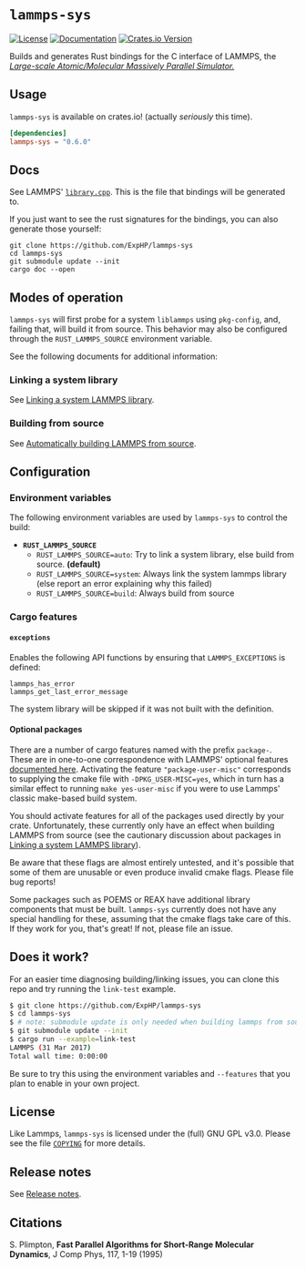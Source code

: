 # `lammps-sys`

[![License](https://img.shields.io/crates/l/lammps-sys.svg)](COPYING)
[![Documentation](https://docs.rs/lammps-sys/badge.svg)](https://docs.rs/lammps-sys)
[![Crates.io Version](https://img.shields.io/crates/v/lammps-sys.svg)](https://crates.io/crates/lammps-sys)
<!-- [![Build Status](https://travis-ci.org/ExpHP/lammps-sys.svg?branch=master)](https://travis-ci.org/ExpHP/lammps-sys) -->

Builds and generates Rust bindings for the C interface of LAMMPS, the [*Large-scale Atomic/Molecular Massively Parallel Simulator.*](http://lammps.sandia.gov/)

## Usage

`lammps-sys` is available on crates.io! (actually *seriously* this time).

<!-- Please remember to update ALL TOML examples, not just this one! -->
```toml
[dependencies]
lammps-sys = "0.6.0"
```

## Docs

<!-- NOTE: The cpp file has the doc comments, not the h file -->
See LAMMPS' [`library.cpp`].  This is the file that bindings will be generated to.

If you just want to see the rust signatures for the bindings, you can also generate those yourself:

```
git clone https://github.com/ExpHP/lammps-sys
cd lammps-sys
git submodule update --init
cargo doc --open
```

## Modes of operation

`lammps-sys` will first probe for a system `liblammps` using `pkg-config`, and, failing that, will build it from source. This behavior may also be configured through the `RUST_LAMMPS_SOURCE` environment variable.

See the following documents for additional information:

### Linking a system library

See [Linking a system LAMMPS library](doc/linking-a-system-library.md).

### Building from source

See [Automatically building LAMMPS from source](doc/building-from-source.md).

## Configuration

### Environment variables

The following environment variables are used by `lammps-sys` to control the build:

* **`RUST_LAMMPS_SOURCE`**
  * `RUST_LAMMPS_SOURCE=auto`:  Try to link a system library, else build from source. **(default)**
  * `RUST_LAMMPS_SOURCE=system`:  Always link the system lammps library (else report an error explaining why this failed)
  * `RUST_LAMMPS_SOURCE=build`:  Always build from source

### Cargo features

#### `exceptions`

Enables the following API functions by ensuring that `LAMMPS_EXCEPTIONS` is defined:

```
lammps_has_error
lammps_get_last_error_message
```

The system library will be skipped if it was not built with the definition.

#### Optional packages

There are a number of cargo features named with the prefix `package-`.  These are in one-to-one correspondence with LAMMPS' optional features [documented here](https://lammps.sandia.gov/doc/Packages.html).  Activating the feature `"package-user-misc"` corresponds to supplying the cmake file with `-DPKG_USER-MISC=yes`, which in turn has a similar effect to running `make yes-user-misc` if you were to use Lammps' classic make-based build system.

You should activate features for all of the packages used directly by your crate. Unfortunately, these currently only have an effect when building LAMMPS from source (see the cautionary discussion about packages in [Linking a system LAMMPS library](doc/linking-a-system-library.md)).

Be aware that these flags are almost entirely untested, and it's possible that some of them are unusable or even produce invalid cmake flags.  Please file bug reports!

Some packages such as POEMS or REAX have additional library components that must be built.  `lammps-sys` currently does not have any special handling for these, assuming that the cmake flags take care of this.  If they work for you, that's great!  If not, please file an issue.

## Does it work?

For an easier time diagnosing building/linking issues, you can clone this repo and try running the `link-test` example.

```sh
$ git clone https://github.com/ExpHP/lammps-sys
$ cd lammps-sys
$ # note: submodule update is only needed when building lammps from source
$ git submodule update --init
$ cargo run --example=link-test
LAMMPS (31 Mar 2017)
Total wall time: 0:00:00
```

Be sure to try this using the environment variables and `--features` that you plan to enable in your own project.

## License

Like Lammps, `lammps-sys` is licensed under the (full) GNU GPL v3.0. Please see the file [`COPYING`](COPYING) for more details.

## Release notes

See [Release notes](relnotes.md).

## Citations

S. Plimpton, **Fast Parallel Algorithms for Short-Range Molecular Dynamics**, J Comp Phys, 117, 1-19 (1995)

<!-- These links should all be maintained to point to the version
     of lammps that is built by `lammps-sys`                      -->
[`src/MAKE`]: https://github.com/lammps/lammps/tree/patch_5Feb2018/src/MAKE
[`library.cpp`]: https://github.com/lammps/lammps/blob/patch_5Feb2018/src/library.cpp
[the lammps source]: https://github.com/lammps/lammps/tree/patch_5Feb2018
